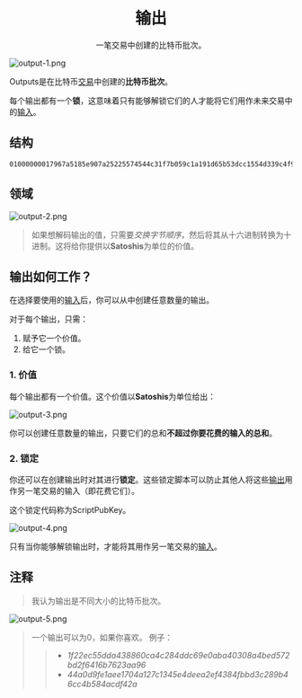 # <center>输出</center>
<center>一笔交易中创建的比特币批次。</center>

![output-1.png](img/output-1-svg.png)

Outputs是在比特币[交易](../Transaction%20Data.md)中创建的**比特币批次**。 

每个输出都有一个**锁**，这意味着只有能够解锁它们的人才能将它们用作未来交易中的[输入](../Input/input.md)。 

## 结构
```
01000000017967a5185e907a25225574544c31f7b059c1a191d65b53dcc1554d339c4f9efc010000006a47304402206a2eb16b7b92051d0fa38c133e67684ed064effada1d7f925c842da401d4f22702201f196b10e6e4b4a9fff948e5c5d71ec5da53e90529c8dbd122bff2b1d21dc8a90121039b7bcd0824b9a9164f7ba098408e63e5b7e3cf90835cceb19868f54f8961a825ffffffff014baf2100000000001976a914db4d1141d0048b1ed15839d0b7a4c488cd368b0e88ac00000000
```

## 领域
![output-2.png](img/output.png)

>如果想解码输出的值，只需要*交换字节顺序*，然后将其从十六进制转换为十进制。这将给你提供以**Satoshis**为单位的价值。

## 输出如何工作？
在选择要使用的[输入](../Input/input.md)后，你可以从中创建任意数量的输出。

对于每个输出，只需：

1. 赋予它一个价值。
2. 给它一个锁。

### 1. 价值
每个输出都有一个价值。这个价值以**Satoshis**为单位给出：

![output-3.png](img/output-3-svg.png)

你可以创建任意数量的输出，只要它们的总和**不超过你要花费的输入的总和**。

### 2. 锁定
 
你还可以在创建输出时对其进行**锁定**。这些锁定脚本可以防止其他人将这些[输出](../Input/input.md)用作另一笔交易的输入（即花费它们）。

这个锁定代码称为ScriptPubKey。

![output-4.png](img/output-4-svg.png)

只有当你能够解锁输出时，才能将其用作另一笔交易的[输入](../Input/input.md)。

## 注释
>我认为输出是不同大小的比特币批次。

![output-5.png](img/output-5-svg.png)

>一个输出可以为0，如果你喜欢。
例子：
>>* *1f22ec55dda438860ca4c284ddc69e0aba40308a4bed572bd2f6416b7623aa96*
>>* *44a0d9fe1aee1704a127c1345e4deea2ef4384fbbd3c289b46cc4b584acdf42a*